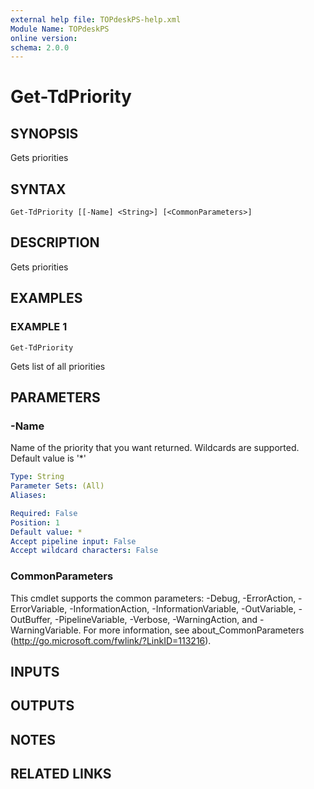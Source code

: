 ```yaml
---
external help file: TOPdeskPS-help.xml
Module Name: TOPdeskPS
online version:
schema: 2.0.0
---
```


# Get-TdPriority

## SYNOPSIS
Gets priorities

## SYNTAX

```
Get-TdPriority [[-Name] <String>] [<CommonParameters>]
```

## DESCRIPTION
Gets priorities

## EXAMPLES

### EXAMPLE 1
```
Get-TdPriority
```

Gets list of all priorities

## PARAMETERS

### -Name
Name of the priority that you want returned.
Wildcards are supported.
Default value is '*'

```yaml
Type: String
Parameter Sets: (All)
Aliases:

Required: False
Position: 1
Default value: *
Accept pipeline input: False
Accept wildcard characters: False
```

### CommonParameters
This cmdlet supports the common parameters: -Debug, -ErrorAction, -ErrorVariable, -InformationAction, -InformationVariable, -OutVariable, -OutBuffer, -PipelineVariable, -Verbose, -WarningAction, and -WarningVariable.
For more information, see about_CommonParameters (http://go.microsoft.com/fwlink/?LinkID=113216).

## INPUTS

## OUTPUTS

## NOTES

## RELATED LINKS
